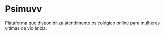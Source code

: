 # Psimuvv
Plataforma que disponibiliza atendimento psicológico online para mulheres vítimas de violência.
